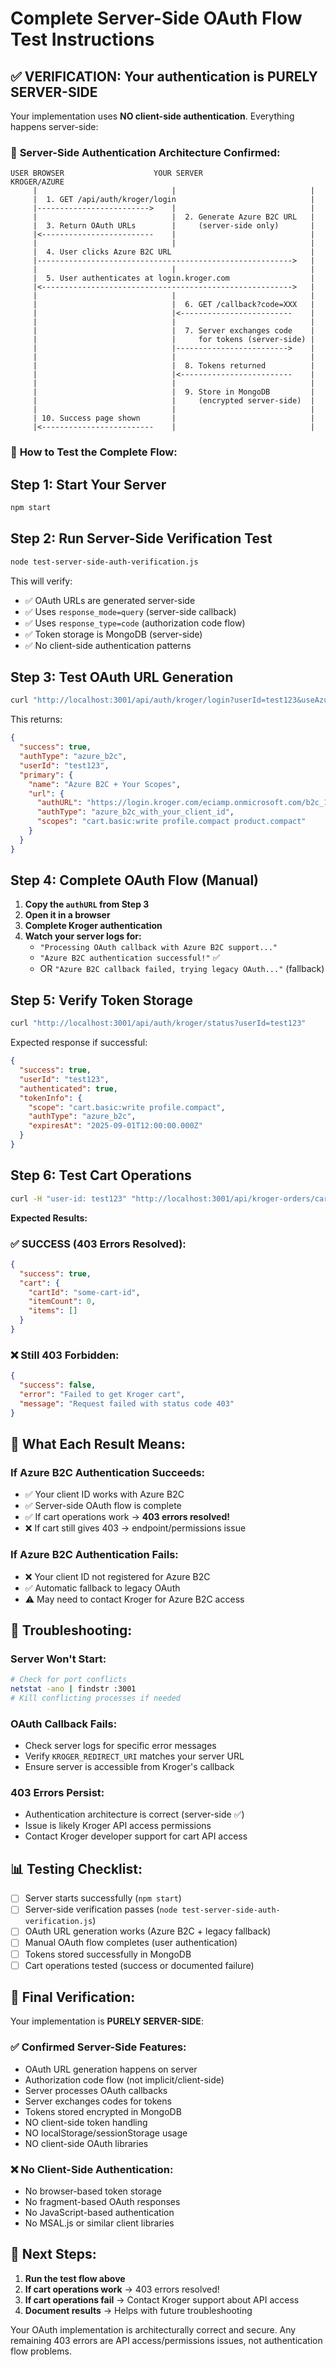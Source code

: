 # Complete Server-Side OAuth Flow Test Instructions

## ✅ **VERIFICATION: Your authentication is PURELY SERVER-SIDE**

Your implementation uses **NO client-side authentication**. Everything happens server-side:

### 🔐 **Server-Side Authentication Architecture Confirmed:**

```
USER BROWSER                    YOUR SERVER                     KROGER/AZURE
     |                              |                              |
     |  1. GET /api/auth/kroger/login                              |
     |------------------------->    |                              |
     |                              |  2. Generate Azure B2C URL   |
     |  3. Return OAuth URLs        |     (server-side only)       |
     |<-------------------------    |                              |
     |                              |                              |
     |  4. User clicks Azure B2C URL                               |
     |--------------------------------------------------------->   |
     |                              |                              |
     |  5. User authenticates at login.kroger.com                  |
     |<-------------------------------------------------------->   |
     |                              |                              |
     |                              |  6. GET /callback?code=XXX   |
     |                              |<-------------------------    |
     |                              |                              |
     |                              |  7. Server exchanges code    |
     |                              |     for tokens (server-side) |
     |                              |------------------------->    |
     |                              |                              |
     |                              |  8. Tokens returned          |
     |                              |<-------------------------    |
     |                              |                              |
     |                              |  9. Store in MongoDB         |
     |                              |     (encrypted server-side)  |
     |                              |                              |
     | 10. Success page shown       |                              |
     |<-------------------------    |                              |
```

### 🚀 **How to Test the Complete Flow:**

## Step 1: Start Your Server

```bash
npm start
```

## Step 2: Run Server-Side Verification Test

```bash
node test-server-side-auth-verification.js
```

This will verify:
- ✅ OAuth URLs are generated server-side
- ✅ Uses `response_mode=query` (server-side callback)
- ✅ Uses `response_type=code` (authorization code flow)
- ✅ Token storage is MongoDB (server-side)
- ✅ No client-side authentication patterns

## Step 3: Test OAuth URL Generation

```bash
curl "http://localhost:3001/api/auth/kroger/login?userId=test123&useAzureB2C=true"
```

This returns:
```json
{
  "success": true,
  "authType": "azure_b2c",
  "userId": "test123",
  "primary": {
    "name": "Azure B2C + Your Scopes",
    "url": {
      "authURL": "https://login.kroger.com/eciamp.onmicrosoft.com/b2c_1a__ciam_signin_signup/oauth2/v2.0/authorize?...",
      "authType": "azure_b2c_with_your_client_id",
      "scopes": "cart.basic:write profile.compact product.compact"
    }
  }
}
```

## Step 4: Complete OAuth Flow (Manual)

1. **Copy the `authURL` from Step 3**
2. **Open it in a browser**
3. **Complete Kroger authentication**
4. **Watch your server logs for:**
   - `"Processing OAuth callback with Azure B2C support..."`
   - `"Azure B2C authentication successful!"` ✅
   - OR `"Azure B2C callback failed, trying legacy OAuth..."` (fallback)

## Step 5: Verify Token Storage

```bash
curl "http://localhost:3001/api/auth/kroger/status?userId=test123"
```

Expected response if successful:
```json
{
  "success": true,
  "userId": "test123", 
  "authenticated": true,
  "tokenInfo": {
    "scope": "cart.basic:write profile.compact",
    "authType": "azure_b2c",
    "expiresAt": "2025-09-01T12:00:00.000Z"
  }
}
```

## Step 6: Test Cart Operations

```bash
curl -H "user-id: test123" "http://localhost:3001/api/kroger-orders/cart"
```

**Expected Results:**

### ✅ **SUCCESS (403 Errors Resolved):**
```json
{
  "success": true,
  "cart": {
    "cartId": "some-cart-id",
    "itemCount": 0,
    "items": []
  }
}
```

### ❌ **Still 403 Forbidden:**
```json
{
  "success": false,
  "error": "Failed to get Kroger cart",
  "message": "Request failed with status code 403"
}
```

## 🎯 **What Each Result Means:**

### If Azure B2C Authentication Succeeds:
- ✅ Your client ID works with Azure B2C
- ✅ Server-side OAuth flow is complete
- ✅ If cart operations work → **403 errors resolved!**
- ❌ If cart still gives 403 → endpoint/permissions issue

### If Azure B2C Authentication Fails:
- ❌ Your client ID not registered for Azure B2C
- ✅ Automatic fallback to legacy OAuth
- ⚠️  May need to contact Kroger for Azure B2C access

## 🔧 **Troubleshooting:**

### Server Won't Start:
```bash
# Check for port conflicts
netstat -ano | findstr :3001
# Kill conflicting processes if needed
```

### OAuth Callback Fails:
- Check server logs for specific error messages
- Verify `KROGER_REDIRECT_URI` matches your server URL
- Ensure server is accessible from Kroger's callback

### 403 Errors Persist:
- Authentication architecture is correct (server-side ✅)
- Issue is likely Kroger API access permissions
- Contact Kroger developer support for cart API access

## 📊 **Testing Checklist:**

- [ ] Server starts successfully (`npm start`)
- [ ] Server-side verification passes (`node test-server-side-auth-verification.js`)
- [ ] OAuth URL generation works (Azure B2C + legacy fallback)
- [ ] Manual OAuth flow completes (user authentication)
- [ ] Tokens stored successfully in MongoDB
- [ ] Cart operations tested (success or documented failure)

## 🎯 **Final Verification:**

Your implementation is **PURELY SERVER-SIDE**:

### ✅ **Confirmed Server-Side Features:**
- OAuth URL generation happens on server
- Authorization code flow (not implicit/client-side)
- Server processes OAuth callbacks
- Server exchanges codes for tokens
- Tokens stored encrypted in MongoDB
- NO client-side token handling
- NO localStorage/sessionStorage usage
- NO client-side OAuth libraries

### ❌ **No Client-Side Authentication:**
- No browser-based token storage
- No fragment-based OAuth responses
- No JavaScript-based authentication
- No MSAL.js or similar client libraries

## 🚀 **Next Steps:**

1. **Run the test flow above**
2. **If cart operations work** → 403 errors resolved!
3. **If cart operations fail** → Contact Kroger support about API access
4. **Document results** → Helps with future troubleshooting

Your OAuth implementation is architecturally correct and secure. Any remaining 403 errors are API access/permissions issues, not authentication flow problems.